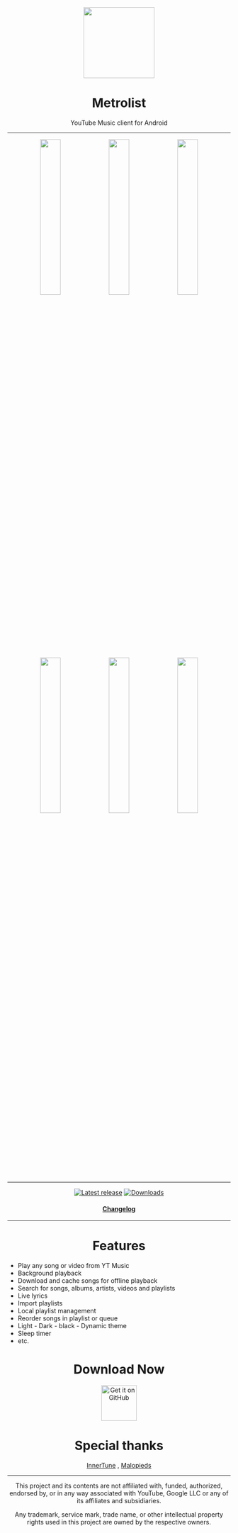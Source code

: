 <div align="center">
<img src="https://raw.githubusercontent.com/mostafaalagamy/Metrolist/main/ic_launcher.webp" width="160" height="160" style="display: block; margin: 0 auto"/>
<h1>Metrolist</h1>
<p>YouTube Music client for Android</p>
</div>

---

<p align="center">
  <img src="https://raw.githubusercontent.com/mostafaalagamy/Metrolist/main/Screenshot_I.webp" width="30%" />
  <img src="https://raw.githubusercontent.com/mostafaalagamy/Metrolist/main/Screenshot_VII.webp" width="30%" />
  <img src="https://raw.githubusercontent.com/mostafaalagamy/Metrolist/main/Screenshot_III.webp" width="30%" />

  <img src="https://raw.githubusercontent.com/mostafaalagamy/Metrolist/main/Screenshot_IV.webp" width="30%" />
  <img src="https://raw.githubusercontent.com/mostafaalagamy/Metrolist/main/Screenshot_V.webp " width="30%" />
  <img src="https://raw.githubusercontent.com/mostafaalagamy/Metrolist/main/Screenshot_VI.webp" width="30%" />
</p>
</div>

---

<div align="center">
  
[![Latest release](https://img.shields.io/github/v/release/mostafaalagamy/Metrolist?style=for-the-badge)](https://github.com/mostafaalagamy/Metrolist/releases)
[![Downloads](https://img.shields.io/github/downloads/mostafaalagamy/Metrolist/total?style=for-the-badge)](https://github.com/mostafaalagamy/Metrolist/releases)

<h4 align="center"><a href="/CHANGELOG.md">Changelog</a>

</div>

---

<div align="center">
<h1>Features</h1>
</div>

- Play any song or video from YT Music
- Background playback
- Download and cache songs for offline playback
- Search for songs, albums, artists, videos and playlists
- Live lyrics
- Import playlists
- Local playlist management
- Reorder songs in playlist or queue
- Light - Dark - black - Dynamic theme
- Sleep timer
- etc.

<div align="center">
<h1>Download Now</h1>

[<img src="https://raw.githubusercontent.com/WSTxda/QP-Gallery-Releases/master/Images/GitHub.svg"
alt='Get it on GitHub'
height="80">](https://github.com/mostafaalagamy/Metrolist/releases/latest/download/Metrolist.apk)


<div align="center">
<h1>Special thanks</h1>

[InnerTune](https://github.com/Malopieds/InnerTune) , [Malopieds](https://github.com/Malopieds)

---

This project and its contents are not affiliated with, funded, authorized, endorsed by, or in any way associated with YouTube, Google LLC or any of its affiliates and subsidiaries.

Any trademark, service mark, trade name, or other intellectual property rights used in this project are owned by the respective owners.
